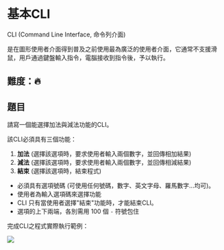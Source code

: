 # 基本CLI
CLI (Command Line Interface, 命令列介面)

是在圖形使用者介面得到普及之前使用最為廣泛的使用者介面，它通常不支援滑鼠，用戶通過鍵盤輸入指令，電腦接收到指令後，予以執行。

## 難度：🔥

## 題目
請寫一個能選擇加法與減法功能的CLI。

該CLI必須具有三個功能：
1. **加法** (選擇該選項時，要求使用者輸入兩個數字，並回傳相加結果)
2. **減法** (選擇該選項時，要求使用者輸入兩個數字，並回傳相減結果)
3. **結束** (選擇該選項時，結束程式)

* 必須具有選項號碼 (可使用任何號碼，數字、英文字母、羅馬數字...均可)。
* 使用者為輸入選項碼來選擇功能
* CLI 只有當使用者選擇"結束"功能時，才能結束CLI。
* 選項的上下兩端，各別需用 100 個 `-` 符號包住 

完成CLI之程式實際執行範例：

<img src="https://github.com/SHELTER-ZONE/SZ_CodeBasic/blob/master/CLI/基本CLI/Basic_CLI.gif">
